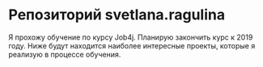 # Репозиторий svetlana.ragulina
Я прохожу обучение по курсу Job4j.
Планирую закончить курс к 2019 году.
Ниже будут находится наиболее интересные проекты, 
которые я реализую в процессе обучения.